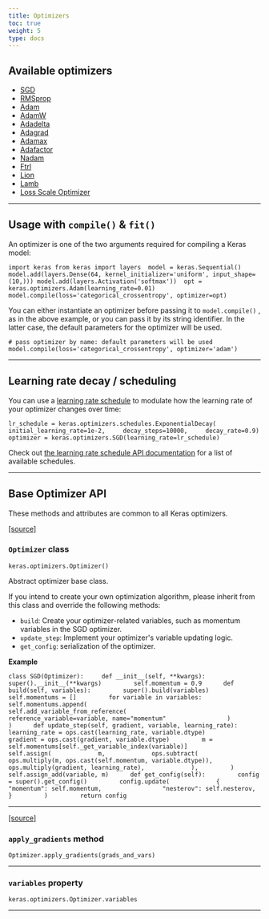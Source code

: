 ```yaml
---
title: Optimizers
toc: true
weight: 5
type: docs
---
```


## Available optimizers

- [SGD](/api/optimizers/sgd/)
- [RMSprop](/api/optimizers/rmsprop/)
- [Adam](/api/optimizers/adam/)
- [AdamW](/api/optimizers/adamw/)
- [Adadelta](/api/optimizers/adadelta/)
- [Adagrad](/api/optimizers/adagrad/)
- [Adamax](/api/optimizers/adamax/)
- [Adafactor](/api/optimizers/adafactor/)
- [Nadam](/api/optimizers/Nadam/)
- [Ftrl](/api/optimizers/ftrl/)
- [Lion](/api/optimizers/lion/)
- [Lamb](/api/optimizers/lamb/)
- [Loss Scale Optimizer](/api/optimizers/loss_scale_optimizer/)

---

## Usage with `compile()` & `fit()`

An optimizer is one of the two arguments required for compiling a Keras model:

`import keras from keras import layers  model = keras.Sequential() model.add(layers.Dense(64, kernel_initializer='uniform', input_shape=(10,))) model.add(layers.Activation('softmax'))  opt = keras.optimizers.Adam(learning_rate=0.01) model.compile(loss='categorical_crossentropy', optimizer=opt)`

You can either instantiate an optimizer before passing it to `model.compile()` , as in the above example, or you can pass it by its string identifier. In the latter case, the default parameters for the optimizer will be used.

`# pass optimizer by name: default parameters will be used model.compile(loss='categorical_crossentropy', optimizer='adam')`

---

## Learning rate decay / scheduling

You can use a [learning rate schedule](/api/optimizers/learning_rate_schedules) to modulate how the learning rate of your optimizer changes over time:

`lr_schedule = keras.optimizers.schedules.ExponentialDecay(     initial_learning_rate=1e-2,     decay_steps=10000,     decay_rate=0.9) optimizer = keras.optimizers.SGD(learning_rate=lr_schedule)`

Check out [the learning rate schedule API documentation](/api/optimizers/learning_rate_schedules) for a list of available schedules.

---

## Base Optimizer API

These methods and attributes are common to all Keras optimizers.

[\[source\]](https://github.com/keras-team/keras/tree/v3.6.0/keras/src/optimizers/optimizer.py#L21)

### `Optimizer` class

`keras.optimizers.Optimizer()`

Abstract optimizer base class.

If you intend to create your own optimization algorithm, please inherit from this class and override the following methods:

- `build`: Create your optimizer-related variables, such as momentum variables in the SGD optimizer.
- `update_step`: Implement your optimizer's variable updating logic.
- `get_config`: serialization of the optimizer.

**Example**

`class SGD(Optimizer):     def __init__(self, **kwargs):         super().__init__(**kwargs)         self.momentum = 0.9      def build(self, variables):         super().build(variables)         self.momentums = []         for variable in variables:             self.momentums.append(                 self.add_variable_from_reference(                     reference_variable=variable, name="momentum"                 )             )      def update_step(self, gradient, variable, learning_rate):         learning_rate = ops.cast(learning_rate, variable.dtype)         gradient = ops.cast(gradient, variable.dtype)         m = self.momentums[self._get_variable_index(variable)]         self.assign(             m,             ops.subtract(                 ops.multiply(m, ops.cast(self.momentum, variable.dtype)),                 ops.multiply(gradient, learning_rate),             ),         )         self.assign_add(variable, m)      def get_config(self):         config = super().get_config()         config.update(             {                 "momentum": self.momentum,                 "nesterov": self.nesterov,             }         )         return config`

---

[\[source\]](https://github.com/keras-team/keras/tree/v3.6.0/keras/src/optimizers/base_optimizer.py#L342)

### `apply_gradients` method

`Optimizer.apply_gradients(grads_and_vars)`

---

### `variables` property

`keras.optimizers.Optimizer.variables`

---

